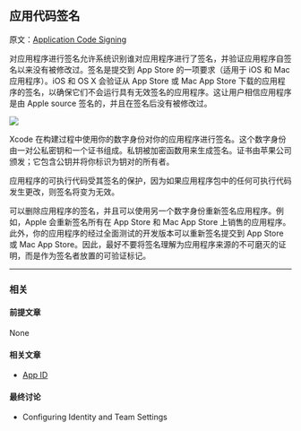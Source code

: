 ## 应用代码签名

原文：[Application Code Signing](https://developer.apple.com/library/archive/documentation/General/Conceptual/DevPedia-CocoaCore/AppSigning.html#//apple_ref/doc/uid/TP40008195-CH63-SW1)

对应用程序进行签名允许系统识别谁对应用程序进行了签名，并验证应用程序自签名以来没有被修改过。签名是提交到 App Store 的一项要求（适用于 iOS 和 Mac 应用程序）。iOS 和 OS X 会验证从 App Store 或 Mac App Store 下载的应用程序的签名，以确保它们不会运行具有无效签名的应用程序。这让用户相信应用程序是由 Apple source 签名的，并且在签名后没有被修改过。

![](https://gitee.com/junteng/images/raw/master/img/20220116040112.png)

Xcode 在构建过程中使用你的数字身份对你的应用程序进行签名。这个数字身份由一对公私密钥和一个证书组成。私钥被加密函数用来生成签名。证书由苹果公司颁发；它包含公钥并将你标识为钥对的所有者。

应用程序的可执行代码受其签名的保护，因为如果应用程序包中的任何可执行代码发生更改，则签名将变为无效。

可以删除应用程序的签名，并且可以使用另一个数字身份重新签名应用程序。例如，Apple 会重新签名所有在 App Store 和 Mac App Store 上销售的应用程序。此外，你的应用程序的经过全面测试的开发版本可以重新签名提交到 App Store 或 Mac App Store。因此，最好不要将签名理解为应用程序来源的不可磨灭的证明，而是作为签名者放置的可验证标记。

---

### 相关

#### 前提文章

None

#### 相关文章

- [App ID](https://developer.apple.com/library/archive/documentation/General/Conceptual/DevPedia-CocoaCore/AppID.html#//apple_ref/doc/uid/TP40008195-CH64-SW1)

#### 最终讨论

* Configuring Identity and Team Settings







